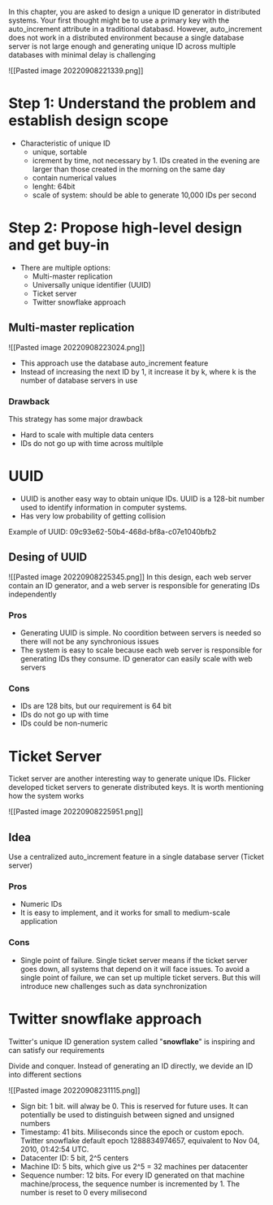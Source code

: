 In this chapter, you are asked to design a unique ID generator in distributed systems. Your first thought might be to use a primary key with the auto_increment attribute in a traditional databasd. However, auto_increment does not work in a distributed environment because a single database server is not large enough and generating unique ID across multiple databases with minimal delay is challenging

![[Pasted image 20220908221339.png]]


# Step 1: Understand the problem and establish design scope
- Characteristic of unique ID
	- unique, sortable
	- icrement by time, not necessary by 1. IDs created in the evening are larger than those created in the morning on the same day
	- contain numerical values
	- lenght: 64bit
	- scale of system: should be able to generate 10,000 IDs per second

# Step 2: Propose high-level design and get buy-in
- There are multiple options:
	- Multi-master replication
	- Universally unique identifier (UUID)
	- Ticket server
	- Twitter snowflake approach

## Multi-master replication
![[Pasted image 20220908223024.png]]

- This approach use the database auto_increment feature
- Instead of increasing the next ID by 1, it increase it by k, where k is the number of database servers in use

### Drawback 
This strategy has some major drawback
- Hard to scale with multiple data centers
- IDs do not go up with time across multilple


# UUID
- UUID is another easy way to obtain unique IDs. UUID is a 128-bit number used to identify information in computer systems.
- Has very low probability of getting collision

Example of UUID: 09c93e62-50b4-468d-bf8a-c07e1040bfb2

## Desing of UUID
![[Pasted image 20220908225345.png]]
In this design, each web server contain an ID generator, and a web server is responsible for generating IDs independently

### Pros
- Generating UUID is simple. No coordition between servers is needed so there will not be any synchronious issues
- The system is easy to scale because each web server is responsible for generating IDs they consume. ID generator can easily scale with web servers
### Cons
- IDs are 128 bits, but our requirement is 64 bit
- IDs do not go up with time
- IDs could be non-numeric


# Ticket Server
Ticket server are another interesting way to generate unique IDs. Flicker developed ticket servers to generate distributed keys. It is worth mentioning how the system works

![[Pasted image 20220908225951.png]]

## Idea
Use a centralized auto_increment feature in a single database server (Ticket server)

### Pros
- Numeric IDs
- It is easy to implement, and it works for small to medium-scale application
### Cons
- Single point of failure. Single ticket server means if the ticket server goes down, all systems that depend on it will face issues. To avoid a single point of failure, we can set up multiple ticket servers. But this will introduce new challenges such as data synchronization

# Twitter snowflake approach
Twitter's unique ID generation system called "**snowflake**" is inspiring and can satisfy our requirements

Divide and conquer. Instead of generating an ID directly, we devide an ID into different sections

![[Pasted image 20220908231115.png]]

- Sign bit: 1 bit. will alway be 0. This is reserved for future uses. It can potentially be used to distinguish between signed and unsigned numbers
- Timestamp: 41 bits. Miliseconds since the epoch or custom epoch. Twitter snowflake default epoch 1288834974657, equivalent to Nov 04, 2010, 01:42:54 UTC.
- Datacenter ID: 5 bit, 2^5  centers
- Machine ID: 5 bits, which give us 2^5 = 32 machines per datacenter
- Sequence number: 12 bits. For every ID generated on that machine machine/process, the sequence number is incremented by 1. The number is reset to 0 every milisecond